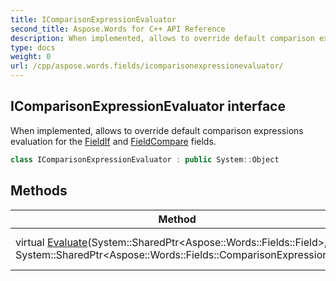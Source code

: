 ```yaml
---
title: IComparisonExpressionEvaluator
second_title: Aspose.Words for C++ API Reference
description: When implemented, allows to override default comparison expressions evaluation for the FieldIf and FieldCompare fields. 
type: docs
weight: 0
url: /cpp/aspose.words.fields/icomparisonexpressionevaluator/
---
```

## IComparisonExpressionEvaluator interface


When implemented, allows to override default comparison expressions evaluation for the [FieldIf](./fieldif/) and [FieldCompare](./fieldcompare/) fields.

```cpp
class IComparisonExpressionEvaluator : public System::Object
```

## Methods

| Method | Description |
| --- | --- |
| virtual [Evaluate](./evaluate/)(System::SharedPtr\<Aspose::Words::Fields::Field\>, System::SharedPtr\<Aspose::Words::Fields::ComparisonExpression\>) | Evaluates comparison expression. |


